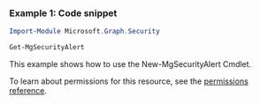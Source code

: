 ### Example 1: Code snippet

```powershellImport-Module Microsoft.Graph.Security

Get-MgSecurityAlert
```
This example shows how to use the New-MgSecurityAlert Cmdlet.
To learn about permissions for this resource, see the [permissions reference](/graph/permissions-reference).

